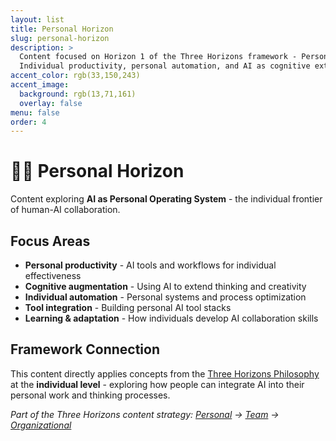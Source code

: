 ```yaml
---
layout: list
title: Personal Horizon
slug: personal-horizon
description: >
  Content focused on Horizon 1 of the Three Horizons framework - Personal AI integration.
  Individual productivity, personal automation, and AI as cognitive extension.
accent_color: rgb(33,150,243)
accent_image:
  background: rgb(13,71,161)
  overlay: false
menu: false
order: 4
---
```


# 🧑‍💻 Personal Horizon

Content exploring **AI as Personal Operating System** - the individual frontier of human-AI collaboration.

## Focus Areas

- **Personal productivity** - AI tools and workflows for individual effectiveness
- **Cognitive augmentation** - Using AI to extend thinking and creativity  
- **Individual automation** - Personal systems and process optimization
- **Tool integration** - Building personal AI tool stacks
- **Learning & adaptation** - How individuals develop AI collaboration skills

## Framework Connection

This content directly applies concepts from the [Three Horizons Philosophy](/three-horizons/) at the **individual level** - exploring how people can integrate AI into their personal work and thinking processes.

*Part of the Three Horizons content strategy: [Personal](/tag-personal-horizon/) → [Team](/tag-team-horizon/) → [Organizational](/tag-org-horizon/)*
